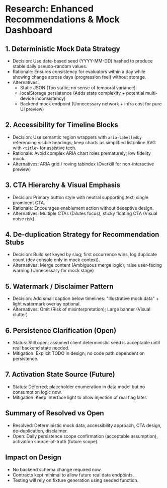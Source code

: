 # Research: Enhanced Recommendations & Mock Dashboard

## 1. Deterministic Mock Data Strategy
- Decision: Use date-based seed (YYYY-MM-DD) hashed to produce stable daily pseudo-random values.
- Rationale: Ensures consistency for evaluators within a day while showing change across days (progression feel) without storage.
- Alternatives:
  - Static JSON (Too static; no sense of temporal variance)
  - localStorage persistence (Adds state complexity + potential multi-device inconsistency)
  - Backend mock endpoint (Unnecessary network + infra cost for pure UI preview)

## 2. Accessibility for Timeline Blocks
- Decision: Use semantic region wrappers with `aria-labelledby` referencing visible headings; keep charts as simplified list/inline SVG with `<title>` for assistive tech.
- Rationale: Avoid complex ARIA chart roles prematurely; low fidelity mock.
- Alternatives: ARIA grid / roving tabindex (Overkill for non-interactive preview)

## 3. CTA Hierarchy & Visual Emphasis
- Decision: Primary button style with neutral supporting text; single prominent CTA.
- Rationale: Encourages enablement action without deceptive design.
- Alternatives: Multiple CTAs (Dilutes focus), sticky floating CTA (Visual noise risk)

## 4. De-duplication Strategy for Recommendation Stubs
- Decision: Build set keyed by slug; first occurrence wins, log duplicate count (dev console only in mock context).
- Alternatives: Merge content (Ambiguous merge logic); raise user-facing warning (Unnecessary for mock stage)

## 5. Watermark / Disclaimer Pattern
- Decision: Add small caption below timelines: "Illustrative mock data" + light watermark overlay optional.
- Alternatives: Omit (Risk of misinterpretation); Large banner (Visual clutter)

## 6. Persistence Clarification (Open)
- Status: Still open; assumed client deterministic seed is acceptable until real backend state needed.
- Mitigation: Explicit TODO in design; no code path dependent on persistence.

## 7. Activation State Source (Future)
- Status: Deferred; placeholder enumeration in data model but no consumption logic now.
- Mitigation: Keep interface light to allow injection of real flag later.

## Summary of Resolved vs Open
- Resolved: Deterministic mock data, accessibility approach, CTA design, de-duplication, disclaimer.
- Open: Daily persistence scope confirmation (acceptable assumption), activation source-of-truth (future scope).

## Impact on Design
- No backend schema change required now.
- Contracts kept minimal to allow future real data endpoints.
- Testing will rely on fixture generation using seeded function.

